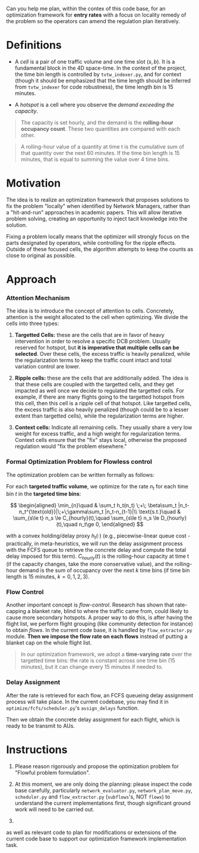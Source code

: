 Can you help me plan, within the contex of this code base, for an optimization framework for **entry rates** with a focus on locality remedy of the problem so the operators can amend the regulation plan iteratively.

# Definitions

- A *cell* is a pair of one traffic volume and one time slot $(s, b)$. It is a fundamental block in the 4D space-time. In the context of the project, the time bin length is controlled by `tvtw_indexer.py`, and for context (though it should be emphasized that the time length should be inferred from `tvtw_indexer` for code robustness), the time length bin is 15 minutes.

- A *hotspot* is a cell where you observe the *demand exceeding the capacity*. 

> The capacity is set hourly, and the demand is the **rolling-hour occupancy count**. These two quantities are compared with each other.

> A rolling-hour value of a quantity at time t is the cumulative sum of that quantity over the next 60 minutes. If the time bin length is 15 minutes, that is equal to summing the value over 4 time bins. 

# Motivation

The idea is to realize an optimization framework that proposes solutions to fix the problem "locally" when identified by Network Managers, rather than a "hit-and-run" approaches in academic papers. This will allow iterative problem solving, creating an opportunity to inject tacit knowledge into the solution.

Fixing a problem locally means that the optimizer will strongly focus on the parts designated by operators, while controlling for the ripple effects. Outside of these focused cells, the algorithm attempts to keep the counts as close to original as possible.

# Approach

### Attention Mechanism

The idea is to introduce the concept of attention to cells. Concretely, attention is the weight allocated to the cell when optimizing. We divide the cells into three types:

1. **Targetted Cells:** these are the cells that are in favor of heavy intervention in order to resolve a specific DCB problem. Usually reserved for hotspot, but **it is imperative that multiple cells can be selected**. Over these cells, the excess traffic is heavily penalized, while the regularization terms to keep the traffic count intact and total variation control are lower.

2. **Ripple cells:** these are the cells that are additionally added. The idea is that these cells are coupled with the targetted cells, and they get impacted as well once we decide to regulated the targetted cells. For example, if there are many flights going to the targetted hotspot from this cell, then this cell is a ripple cell of that hotspot. Like targetted cells, the excess traffic is also heavily penalized (though could be to a lesser extent than targetted cells), while the regularization terms are higher.

3. **Context cells:** Indicate all remaining cells. They usually share a very low weight for excess traffic, and a high weight for regularization terms. Context cells ensure that the "fix" stays local, otherwise the proposed regulation would "fix the problem elsewhere."

### Formal Optimization Problem for Flowless control

The optimization problem can be written formally as follows:

For each **targeted traffic volume**, we optimize for the rate $n_t$ for each time bin $t$ in the **targeted time bins**:

$$
\begin{aligned}
\min_{n}\quad & \sum_t h_t(n_t) \;+\; \beta\sum_t |n_t-n_t^{\text{old}}|\;+\;\gamma\sum_t |n_t-n_{t-1}|\\
\text{s.t.}\quad & \sum_{s\le t} n_s \le C_{hourly}(t),\quad \sum_{s\le t} n_s \le D_{hourly}(t),\quad n_t\ge 0,
\end{aligned}
$$

with a convex holding/delay proxy $h_t(\cdot)$ (e.g., piecewise-linear queue cost - practically, in meta-heuristics, we will run the delay assignment process with the FCFS queue to retrieve the concrete delay and compute the total delay imposed for this term). $C_{hourly}(t)$ is the rolling-hour capacity at time t (if the capacity changes, take the more conservative value), and the rolling-hour demand is the sum of occupancy over the next $k$ time bins (if time bin length is 15 minutes, $k=0, 1, 2, 3$).

### Flow Control

Another important concept is *flow-control*. Research has shown that rate-capping a blanket rate, blind to where the traffic came from, could likely to cause more secondary hotspots. A proper way to do this, is after having the flight list, we perform flight grouping (like community detection for instance) to obtain *flows*. In the current code base, it is handled by `flow_extractor.py` module. **Then we impose the flow rate on each flows** instead of putting a blanket cap on the whole flight list.

> In our optimization framework, we adopt a **time-varying rate** over the targetted time bins: the rate is constant across one time bin (15 minutes), but it can change every 15 minutes if needed to.

### Delay Assignment

After the rate is retrieved for each flow, an FCFS queueing delay assignment process will take place. In the current codebase, you may find it in `optimize/fcfs/scheduler.py`'s `assign_delays` function.

Then we obtain the concrete delay assignment for each flight, which is ready to be transmit to AUs.

# Instructions

1. Please reason rigorously and propose the optimization problem for "Flowful problem formulation".

1. At this moment, we are only doing the planning: please inspect the code base carefully, particularly `network_evaluator.py`, `network_plan_move.py`, `scheduler.py` and `flow_extractor.py` (`subflows`'s, NOT `flowx`) to understand the current implementations first, though significant ground work will need to be carried out.

2. 

 as well as relevant code to plan for modifications or extensions of the current code base to support our optimization framework implementation task.